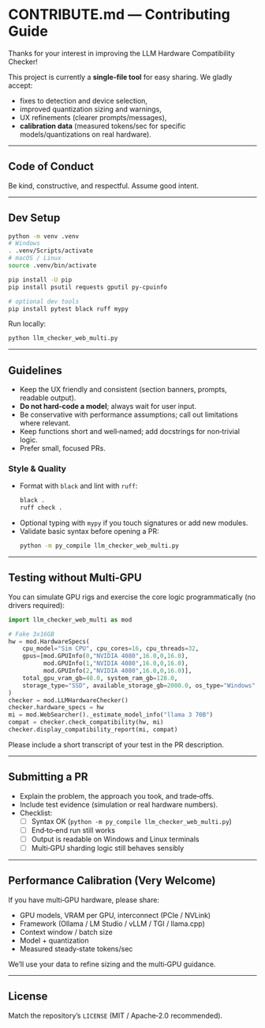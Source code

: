 # CONTRIBUTE.md — Contributing Guide

Thanks for your interest in improving the LLM Hardware Compatibility Checker!

This project is currently a **single‑file tool** for easy sharing. We gladly accept:
- fixes to detection and device selection,
- improved quantization sizing and warnings,
- UX refinements (clearer prompts/messages),
- **calibration data** (measured tokens/sec for specific models/quantizations on real hardware).

---

## Code of Conduct

Be kind, constructive, and respectful. Assume good intent.

---

## Dev Setup

```bash
python -m venv .venv
# Windows
. .venv/Scripts/activate
# macOS / Linux
source .venv/bin/activate

pip install -U pip
pip install psutil requests gputil py-cpuinfo

# optional dev tools
pip install pytest black ruff mypy
```

Run locally:
```bash
python llm_checker_web_multi.py
```

---

## Guidelines

- Keep the UX friendly and consistent (section banners, prompts, readable output).
- **Do not hard‑code a model**; always wait for user input.
- Be conservative with performance assumptions; call out limitations where relevant.
- Keep functions short and well‑named; add docstrings for non‑trivial logic.
- Prefer small, focused PRs.

### Style & Quality

- Format with `black` and lint with `ruff`:
  ```bash
  black .
  ruff check .
  ```
- Optional typing with `mypy` if you touch signatures or add new modules.
- Validate basic syntax before opening a PR:
  ```bash
  python -m py_compile llm_checker_web_multi.py
  ```

---

## Testing without Multi‑GPU

You can simulate GPU rigs and exercise the core logic programmatically (no drivers required):

```python
import llm_checker_web_multi as mod

# Fake 3x16GB
hw = mod.HardwareSpecs(
    cpu_model="Sim CPU", cpu_cores=16, cpu_threads=32,
    gpus=[mod.GPUInfo(0,"NVIDIA 4080",16.0,0,16.0),
          mod.GPUInfo(1,"NVIDIA 4080",16.0,0,16.0),
          mod.GPUInfo(2,"NVIDIA 4080",16.0,0,16.0)],
    total_gpu_vram_gb=48.0, system_ram_gb=128.0,
    storage_type="SSD", available_storage_gb=2000.0, os_type="Windows"
)
checker = mod.LLMHardwareChecker()
checker.hardware_specs = hw
mi = mod.WebSearcher()._estimate_model_info("llama 3 70B")
compat = checker.check_compatibility(hw, mi)
checker.display_compatibility_report(mi, compat)
```

Please include a short transcript of your test in the PR description.

---

## Submitting a PR

- Explain the problem, the approach you took, and trade‑offs.
- Include test evidence (simulation or real hardware numbers).
- Checklist:
  - [ ] Syntax OK (`python -m py_compile llm_checker_web_multi.py`)
  - [ ] End‑to‑end run still works
  - [ ] Output is readable on Windows and Linux terminals
  - [ ] Multi‑GPU sharding logic still behaves sensibly

---

## Performance Calibration (Very Welcome)

If you have multi‑GPU hardware, please share:
- GPU models, VRAM per GPU, interconnect (PCIe / NVLink)
- Framework (Ollama / LM Studio / vLLM / TGI / llama.cpp)
- Context window / batch size
- Model + quantization
- Measured steady‑state tokens/sec

We’ll use your data to refine sizing and the multi‑GPU guidance.

---

## License

Match the repository’s `LICENSE` (MIT / Apache‑2.0 recommended).
